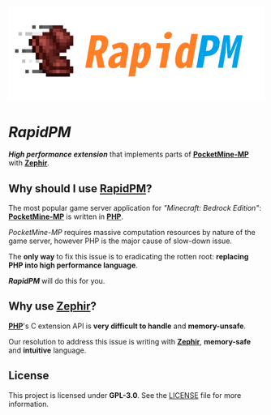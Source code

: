 # ![RapidPM](/RapidPM.png)

# _RapidPM_

_**High performance extension**_ that implements parts of **[PocketMine-MP](https://github.com/pmmp/PocketMine-MP)** with **[Zephir](https://www.zephir-lang.com)**.

## Why should I use [RapidPM](https://github.com/organization/RapidPM)?

The most popular game server application for _"Minecraft: Bedrock Edition"_: **[PocketMine-MP](https://github.com/pmmp/PocketMine-MP)** is written in **[PHP](https://github.com/php/php-src)**.

_PocketMine-MP_ requires massive computation resources by nature of the game server, however PHP is the major cause of slow-down issue.

The **only way** to fix this issue is to eradicating the rotten root: **replacing PHP into high performance language**.

_**RapidPM**_ will do this for you.

## Why use [Zephir](https://www.zephir-lang.com)?

**[PHP](https://github.com/php/php-src)**'s C extension API is **very difficult to handle** and **memory-unsafe**.

Our resolution to address this issue is writing with **[Zephir](https://www.zephir-lang.com)**, **memory-safe** and **intuitive** language.

## License

This project is licensed under **GPL-3.0**. See the [LICENSE](/LICENSE) file for more information.

